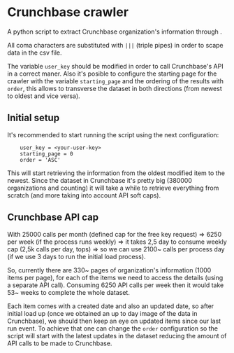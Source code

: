 # Crunchbase crawler
A python script to extract Crunchbase organization's information through .

All coma characters are substituted with ```|||``` (triple pipes) in order to scape data in the csv file. 

The variable ```user_key``` should be modified in order to call Crunchbase's API in a correct maner. Also it's posible to configure the starting page for the crawler with the variable ```starting_page``` and the ordering of the results with ```order```, this allows to transverse the dataset in both directions (from newest to oldest and vice versa).

## Initial setup

It's recommended to start running the script using the next configuration:
```
	user_key = <your-user-key>
	starting_page = 0
	order = 'ASC'
```
This will start retrieving the information from the oldest modified item to the newest. Since the dataset in Crunchbase it's pretty big (380000 organizations and counting) it will take a while to retrieve everything from scratch (and more taking into account API soft caps).

## Crunchbase API cap 
With 25000 calls per month (defined cap for the free key request) => 6250 per week (if the process runs weekly) => it takes 2,5 day to consume weekly cap (2,5k calls per day, tops) => so we can use 2100~ calls per process day (if we use 3 days to run the initial load process).

So, currently there are 330~ pages of organization's information (1000 items per page), for each of the items we need to access the details (using a separate API call). Consuming 6250 API calls per week then it would take 53~ weeks to complete the whole dataset. 

Each item comes with a created date and also an updated date, so after initial load up (once we obtained an up to day image of the data in Crunchbase), we should then keep an eye on updated items since our last run event. To achieve that one can change the ```order``` configuration so the script will start with the latest updates in the dataset reducing the amount of API calls to be made to Crunchbase. 


